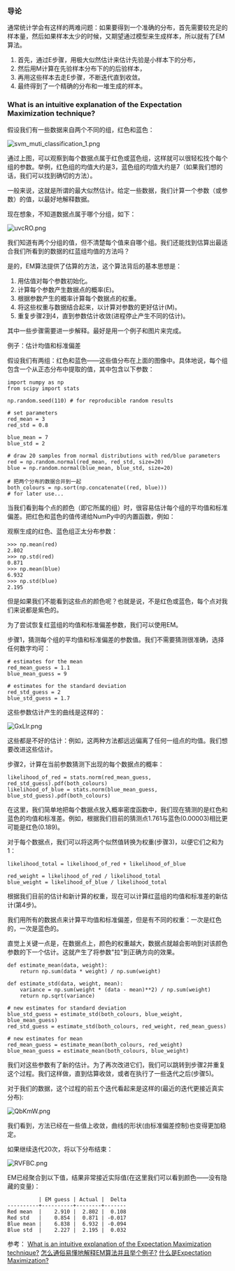 ### 导论

通常统计学会有这样的两难问题：如果要得到一个准确的分布，首先需要较充足的样本量，然后如果样本太少的时候，又期望通过模型来生成样本，所以就有了EM算法。

1. 首先，通过E步骤，用极大似然估计来估计先验是小样本下的分布，
1. 然后用M计算在先验样本分布下的的后验样本，
1. 再用这些样本去走E步骤，不断迭代直到收敛。
1. 最终得到了一个精确的分布和一堆生成的样本。

### What is an intuitive explanation of the Expectation Maximization technique?

假设我们有一些数据来自两个不同的组，红色和蓝色：

![svm_muti_classification_1.png](https://i.imgur.com/6P5gWXM.png)

通过上图，可以观察到每个数据点属于红色或蓝色组，这样就可以很轻松找个每个组的参数。举例，红色组的均值大约是3，蓝色组的均值大约是7（如果我们想的话，我们可以找到确切的方法）。

一般来说，这就是所谓的最大似然估计。给定一些数据，我们计算一个参数（或参数）的值，以最好地解释数据。

现在想象，不知道数据点属于哪个分组，如下：

![uvcRO.png](https://i.imgur.com/pjEvDEC.png)

我们知道有两个分组的值，但不清楚每个值来自哪个组。我们还能找到估算出最适合我们所看到的数据的红蓝组均值的方法吗？

是的，EM算法提供了估算的方法，这个算法背后的基本思想是：

1. 用估值对每个参数初始化。
2. 计算每个参数产生数据点的概率(E)。
3. 根据参数产生的概率计算每个数据点的权重。
4. 将这些权重与数据结合起来，以计算对参数的更好估计(M)。
5. 重复步骤2到4，直到参数估计收敛(进程停止产生不同的估计)。

其中一些步骤需要进一步解释。最好是用一个例子和图片来完成。

例子：估计均值和标准偏差

假设我们有两组：红色和蓝色——这些值分布在上面的图像中。具体地说，每个组包含一个从正态分布中提取的值，其中包含以下参数：
```
import numpy as np
from scipy import stats

np.random.seed(110) # for reproducible random results

# set parameters
red_mean = 3
red_std = 0.8

blue_mean = 7
blue_std = 2

# draw 20 samples from normal distributions with red/blue parameters
red = np.random.normal(red_mean, red_std, size=20)
blue = np.random.normal(blue_mean, blue_std, size=20)

# 把两个分布的数据合并到一起
both_colours = np.sort(np.concatenate((red, blue))) 
# for later use...
```

当我们看到每个点的颜色（即它所属的组）时，很容易估计每个组的平均值和标准偏差。把红色和蓝色的值传递给NumPy中的内置函数，例如：

观察生成的红色、蓝色组正太分布参数：
```
>>> np.mean(red)
2.802
>>> np.std(red)
0.871
>>> np.mean(blue)
6.932
>>> np.std(blue)
2.195
```

但是如果我们不能看到这些点的颜色呢？也就是说，不是红色或蓝色，每个点对我们来说都是紫色的。

为了尝试恢复红蓝组的均值和标准偏差参数，我们可以使用EM。

步骤1，猜测每个组的平均值和标准偏差的参数值。我们不需要猜测很准确，选择任何数字均可：
```
# estimates for the mean
red_mean_guess = 1.1
blue_mean_guess = 9

# estimates for the standard deviation
red_std_guess = 2
blue_std_guess = 1.7
```

这些参数估计产生的曲线是这样的：

![GxLlr.png](https://i.imgur.com/0CkVi3g.png)

这些都是不好的估计：例如，这两种方法都远远偏离了任何一组点的均值。我们想要改进这些估计。

步骤2，计算在当前参数猜测下出现的每个数据点的概率：
```
likelihood_of_red = stats.norm(red_mean_guess, red_std_guess).pdf(both_colours)
likelihood_of_blue = stats.norm(blue_mean_guess, blue_std_guess).pdf(both_colours)
```

在这里，我们简单地把每个数据点放入概率密度函数中，我们现在猜测的是红色和蓝色的均值和标准差。例如，根据我们目前的猜测点1.761与蓝色(0.00003)相比更可能是红色(0.189)。

对于每个数据点，我们可以将这两个似然值转换为权重(步骤3)，以便它们之和为1：

```
likelihood_total = likelihood_of_red + likelihood_of_blue

red_weight = likelihood_of_red / likelihood_total
blue_weight = likelihood_of_blue / likelihood_total
```

根据我们目前的估计和新计算的权重，现在可以计算红蓝组的均值和标准差的新估计(第4步)。

我们用所有的数据点来计算平均值和标准偏差，但是有不同的权重：一次是红色的，一次是蓝色的。

直觉上关键一点是，在数据点上，颜色的权重越大，数据点就越会影响到对该颜色参数的下一个估计。这就产生了将参数"拉"到正确方向的效果。

```
def estimate_mean(data, weight):
    return np.sum(data * weight) / np.sum(weight)

def estimate_std(data, weight, mean):
    variance = np.sum(weight * (data - mean)**2) / np.sum(weight)
    return np.sqrt(variance)

# new estimates for standard deviation
blue_std_guess = estimate_std(both_colours, blue_weight, blue_mean_guess)
red_std_guess = estimate_std(both_colours, red_weight, red_mean_guess)

# new estimates for mean
red_mean_guess = estimate_mean(both_colours, red_weight)
blue_mean_guess = estimate_mean(both_colours, blue_weight)
```

我们对这些参数有了新的估计。为了再次改进它们，我们可以跳转到步骤2并重复这个过程。我们这样做，直到估算收敛，或者在执行了一些迭代之后(步骤5)。

对于我们的数据，这个过程的前五个迭代看起来是这样的(最近的迭代更接近真实分布):

![QbKmW.png](https://i.imgur.com/FvEsCpj.png)

我们看到，方法已经在一些值上收敛，曲线的形状(由标准偏差控制)也变得更加稳定。

如果继续迭代20次，将以下分布结束：

![RVFBC.png](https://i.imgur.com/h9QQPYn.png)

EM已经聚合到以下值，结果非常接近实际值(在这里我们可以看到颜色——没有隐藏的变量)：

```
          | EM guess | Actual |  Delta
----------+----------+--------+-------
Red mean  |    2.910 |  2.802 |  0.108
Red std   |    0.854 |  0.871 | -0.017
Blue mean |    6.838 |  6.932 | -0.094
Blue std  |    2.227 |  2.195 |  0.032
```

参考：
[What is an intuitive explanation of the Expectation Maximization technique?](https://stackoverflow.com/questions/11808074/what-is-an-intuitive-explanation-of-the-expectation-maximization-technique "What is an intuitive explanation of the Expectation Maximization technique?")
[怎么通俗易懂地解释EM算法并且举个例子?](https://www.zhihu.com/question/27976634/answer/153567695 "怎么通俗易懂地解释EM算法并且举个例子?")
[什么是Expectation Maximization?](https://www.zhihu.com/question/23413925/answer/24502810 "什么是Expectation Maximization?")
